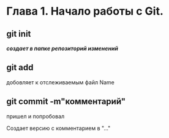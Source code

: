 # Глава 1. Начало работы с Git.

## git init

***создает в папке репозиторий изменений*** 

## git add

добовляет к отслеживаемым файл Name

## git commit -m"комментарий" 

пришел и попробовал

Создает версию с комментарием в "..." 
